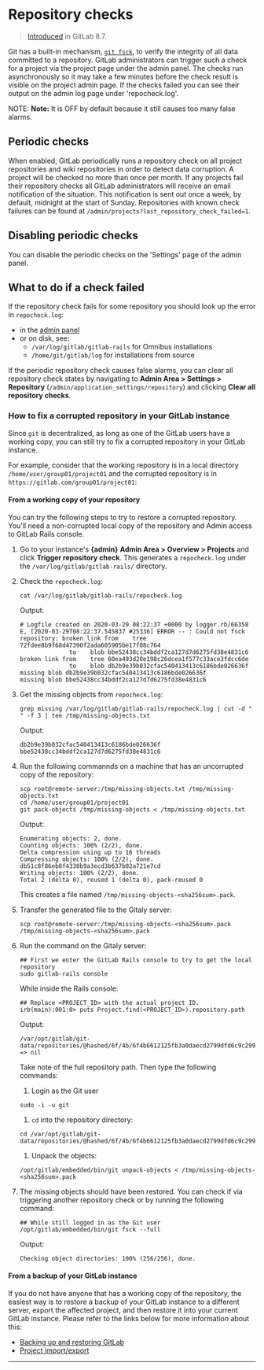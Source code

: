 # Repository checks

> [Introduced][ce-3232] in GitLab 8.7.

Git has a built-in mechanism, [`git fsck`][git-fsck], to verify the
integrity of all data committed to a repository. GitLab administrators
can trigger such a check for a project via the project page under the
admin panel. The checks run asynchronously so it may take a few minutes
before the check result is visible on the project admin page. If the
checks failed you can see their output on the admin log page under
'repocheck.log'.

NOTE: **Note:**
It is OFF by default because it still causes too many false alarms.

## Periodic checks

When enabled, GitLab periodically runs a repository check on all project
repositories and wiki repositories in order to detect data corruption.
A project will be checked no more than once per month. If any projects
fail their repository checks all GitLab administrators will receive an email
notification of the situation. This notification is sent out once a week,
by default, midnight at the start of Sunday. Repositories with known check
failures can be found at `/admin/projects?last_repository_check_failed=1`.

## Disabling periodic checks

You can disable the periodic checks on the 'Settings' page of the admin
panel.

## What to do if a check failed

If the repository check fails for some repository you should look up the error
in `repocheck.log`:

- in the [admin panel](logs.md#repochecklog)
- or on disk, see:
  - `/var/log/gitlab/gitlab-rails` for Omnibus installations
  - `/home/git/gitlab/log` for installations from source

If the periodic repository check causes false alarms, you can clear all repository check states by
navigating to **Admin Area > Settings > Repository**
(`/admin/application_settings/repository`) and clicking **Clear all repository checks**.

### How to fix a corrupted repository in your GitLab instance

Since `git` is decentralized, as long as one of the GitLab users have a working copy,
you can still try to fix a corrupted repository in your GitLab instance.

For example, consider that the working repository is in a local directory
`/home/user/group01/project01` and the corrupted repository is in `https://gitlab.com/group01/project01`:

#### From a working copy of your repository

You can try the following steps to try to restore a corrupted repository.
You'll need a non-corrupted local copy of the repository and Admin access to GitLab Rails console.

1. Go to your instance's **{admin}** **Admin Area > Overview > Projects** and click **Trigger repository check**.
   This generates a `repocheck.log` under the `/var/log/gitlab/gitlab-rails/` directory.

1. Check the `repocheck.log`:

   ```shell
   cat /var/log/gitlab/gitlab-rails/repocheck.log
   ```

   Output:

   ```shell
   # Logfile created on 2020-03-29 08:22:37 +0000 by logger.rb/66358
   E, [2020-03-29T08:22:37.545837 #25336] ERROR -- : Could not fsck repository: broken link from    tree 72fdee8b9f68d47390f2ada605905be17f08c764
                 to    blob bbe52438cc34bddf2ca127d7d6275fd38e4831c6
   broken link from    tree 60ea493d20e198c26dcea1f577c33ace3fdcc6de
                 to    blob db2b9e39b032cfac540413413c6186bde026636f
   missing blob db2b9e39b032cfac540413413c6186bde026636f
   missing blob bbe52438cc34bddf2ca127d7d6275fd38e4831c6
   ```

1. Get the missing objects from `repocheck.log`:

   ```shell
   grep missing /var/log/gitlab/gitlab-rails/repocheck.log | cut -d " " -f 3 | tee /tmp/missing-objects.txt
   ```

   Output:

   ```shell
   db2b9e39b032cfac540413413c6186bde026636f
   bbe52438cc34bddf2ca127d7d6275fd38e4831c6
   ```

1. Run the following commannds on a machine that has an uncorrupted copy of the repository:

   ```shell
   scp root@remote-server:/tmp/missing-objects.txt /tmp/missing-objects.txt
   cd /home/user/group01/project01
   git pack-objects /tmp/missing-objects < /tmp/missing-objects.txt
   ```

   Output:

   ```shell
   Enumerating objects: 2, done.
   Counting objects: 100% (2/2), done.
   Delta compression using up to 16 threads
   Compressing objects: 100% (2/2), done.
   db51c8f86eb8f4338b9a3ecd3b637b02a721e7cd
   Writing objects: 100% (2/2), done.
   Total 2 (delta 0), reused 1 (delta 0), pack-reused 0
   ```

   This creates a file named `/tmp/missing-objects-<sha256sum>.pack`.

1. Transfer the generated file to the Gitaly server:

   ```shell
   scp root@remote-server:/tmp/missing-objects-<sha256sum>.pack /tmp/missing-objects-<sha256sum>.pack
   ```

1. Run the command on the Gitaly server:

   ```shell
   ## First we enter the GitLab Rails console to try to get the local repository
   sudo gitlab-rails console
   ```

   While inside the Rails console:

   ```shell
   ## Replace <PROJECT_ID> with the actual project ID.
   irb(main):001:0> puts Project.find(<PROJECT_ID>).repository.path
   ```

   Output:

   ```shell
   /var/opt/gitlab/git-data/repositories/@hashed/6f/4b/6f4b6612125fb3a0daecd2799dfd6c9c299424fd920f9b308110a2c1fbd8f443.git
   => nil
   ```

   Take note of the full repository path. Then type the following commands:

   1. Login as the Git user

   ```shell
   sudo -i -u git
   ```

   1. `cd` into the repository directory:

   ```shell
   cd /var/opt/gitlab/git-data/repositories/@hashed/6f/4b/6f4b6612125fb3a0daecd2799dfd6c9c299424fd920f9b308110a2c1fbd8f443.git
   ```

   1. Unpack the objects:

   ```shell
   /opt/gitlab/embedded/bin/git unpack-objects < /tmp/missing-objects-<sha256sum>.pack
   ```

1. The missing objects should have been restored. You can check if via triggering another repository check or by running the
   following command:

   ```shell
   ## While still logged in as the Git user
   /opt/gitlab/embedded/bin/git fsck --full
   ```

   Output:

   ```shell
   Checking object directories: 100% (256/256), done.
   ```

#### From a backup of your GitLab instance

If you do not have anyone that has a working copy of the repository, the easiest way is to restore a backup of your GitLab instance
to a different server, export the affected project, and then restore it into your current GitLab instance. Please refer to the links
below for more information about this:

- [Backing up and restoring GitLab](../raketasks/backup_restore.md)
- [Project import/export](../user/project/settings/import_export.md)

---
[ce-3232]: https://gitlab.com/gitlab-org/gitlab-foss/-/merge_requests/3232 "Auto git fsck"
[git-fsck]: https://git-scm.com/docs/git-fsck "git fsck documentation"
